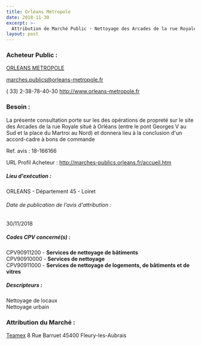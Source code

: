 ```yaml
---
title: Orléans Métropole
date: 2018-11-30
excerpt: >-
  Attribution de Marché Public - Nettoyage des Arcades de la rue Royale à Orléans
layout: post
---
```


### Acheteur Public : 
<a href="/acheteur-137/siren-244500468"> ORLEANS METROPOLE</a><br/>



marches.publics@orleans-metropole.fr

( 33) 2-38-78-40-30
http://www.orleans-metropole.fr
### Besoin :

La présente consultation porte sur les des opérations de propreté sur le site des Arcades de la rue Royale situé à Orléans (entre le pont Georges V au Sud et la place du Martroi au Nord) et donnera lieu à la conclusion d'un accord-cadre à bons de commande

Ref. avis : 18-166166

URL Profil Acheteur : http://marches-publics.orleans.fr/accueil.htm

##### Lieu d'exécution :

ORLEANS - Département 45 - Loiret

###### Date de publication de l'avis d'attribution : 
30/11/2018

##### Codes CPV concerné(s) :
CPV90911200 - **Services de nettoyage de bâtiments** <br/>
CPV90910000 - **Services de nettoyage** <br/>
CPV90911000 - **Services de nettoyage de logements, de bâtiments et de vitres** <br/>

##### Descripteurs :
Nettoyage de locaux <br/>
Nettoyage urbain <br/>

### Attribution du Marché :
<a href="/entreprise-572/siren-534897293"> Teamex</a>    8 Rue Barruet 45400 Fleury-les-Aubrais <br/>
